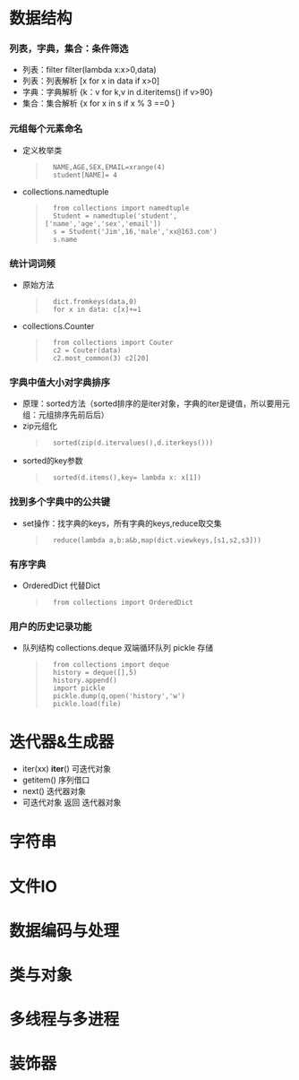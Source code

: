 #	数据结构
###	列表，字典，集合：条件筛选
+	列表：filter  filter(lambda x:x>0,data)
+	列表：列表解析 [x for x in data if x>0]
+	字典：字典解析 {k：v for k,v in d.iteritems() if v>90}
+	集合：集合解析 {x for x in s if x % 3 ==0 }
### 元组每个元素命名
+	定义枚举类 
	>	 	NAME,AGE,SEX,EMAIL=xrange(4) 
	>	 	student[NAME]= 4

+	collections.namedtuple 
	>	 	from collections import namedtuple
	>	 	Student = namedtuple('student',['name','age','sex','email'])
	>	 	s = Student('Jim',16,'male','xx@163.com')
	>	 	s.name
### 统计词词频
+	原始方法
	>		dict.fromkeys(data,0)
	>		for x in data: c[x]+=1
+	collections.Counter
	>		from collections import Couter
	>		c2 = Couter(data)
	>		c2.most_common(3) c2[20]
### 字典中值大小对字典排序
+	原理：sorted方法（sorted排序的是iter对象，字典的iter是键值，所以要用元组：元组排序先前后后）
+	zip元组化
	>		sorted(zip(d.itervalues(),d.iterkeys()))
+	sorted的key参数
	> 		sorted(d.items(),key= lambda x: x[1])
### 找到多个字典中的公共键
+	set操作：找字典的keys，所有字典的keys,reduce取交集
	>		reduce(lambda a,b:a&b,map(dict.viewkeys,[s1,s2,s3]))
###	有序字典
+	OrderedDict 代替Dict
	>		from collections import OrderedDict
### 用户的历史记录功能
+	队列结构 collections.deque 双端循环队列 pickle 存储
	>		from collections import deque
	>		history = deque([],5)
	>		history.append()
	>		import pickle
	>		pickle.dump(q,open('history','w')
	>		pickle.load(file)
#	迭代器&生成器
+	iter(xx) __iter__()  可迭代对象
+	getitem() 序列借口
+	next() 迭代器对象
+	可迭代对象 返回 迭代器对象

#	字符串
#	文件IO
#	数据编码与处理
# 	类与对象
# 	多线程与多进程
#	装饰器